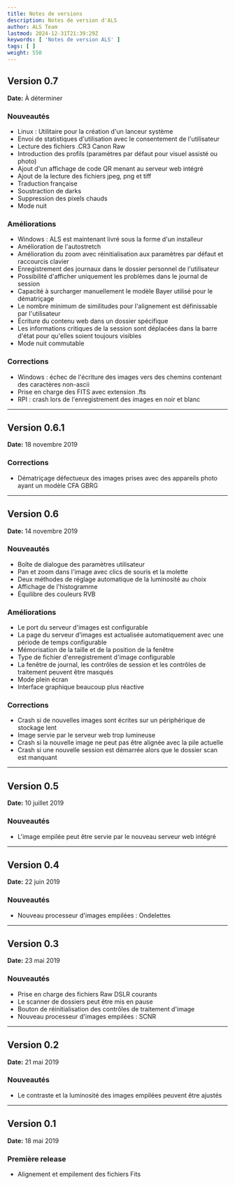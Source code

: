 ```yaml
---
title: Notes de versions
description: Notes de version d'ALS
author: ALS Team
lastmod: 2024-12-31T21:39:29Z
keywords: [ 'Notes de version ALS' ]
tags: [ ]
weight: 550
---
```


## Version 0.7

**Date:** À déterminer

### Nouveautés

- Linux : Utilitaire pour la création d'un lanceur système
- Envoi de statistiques d'utilisation avec le consentement de l'utilisateur
- Lecture des fichiers .CR3 Canon Raw
- Introduction des profils (paramètres par défaut pour visuel assisté ou photo)
- Ajout d'un affichage de code QR menant au serveur web intégré
- Ajout de la lecture des fichiers jpeg, png et tiff
- Traduction française
- Soustraction de darks
- Suppression des pixels chauds
- Mode nuit

### Améliorations

- Windows : ALS est maintenant livré sous la forme d'un installeur
- Amélioration de l'autostretch
- Amélioration du zoom avec réinitialisation aux paramètres par défaut et raccourcis clavier
- Enregistrement des journaux dans le dossier personnel de l'utilisateur
- Possibilité d'afficher uniquement les problèmes dans le journal de session
- Capacité à surcharger manuellement le modèle Bayer utilisé pour le dématriçage
- Le nombre minimum de similitudes pour l'alignement est définissable par l'utilisateur
- Écriture du contenu web dans un dossier spécifique
- Les informations critiques de la session sont déplacées dans la barre d'état pour qu'elles soient toujours visibles
- Mode nuit commutable

### Corrections

- Windows : échec de l'écriture des images vers des chemins contenant des caractères non-ascii
- Prise en charge des FITS avec extension .fts
- RPI : crash lors de l'enregistrement des images en noir et blanc

---

## Version 0.6.1

**Date:** 18 novembre 2019

### Corrections

- Dématriçage défectueux des images prises avec des appareils photo ayant un modèle CFA GBRG

---

## Version 0.6

**Date:** 14 novembre 2019

### Nouveautés

- Boîte de dialogue des paramètres utilisateur
- Pan et zoom dans l'image avec clics de souris et la molette
- Deux méthodes de réglage automatique de la luminosité au choix
- Affichage de l'histogramme
- Équilibre des couleurs RVB

### Améliorations

- Le port du serveur d'images est configurable
- La page du serveur d'images est actualisée automatiquement avec une période de temps configurable
- Mémorisation de la taille et de la position de la fenêtre
- Type de fichier d'enregistrement d'image configurable
- La fenêtre de journal, les contrôles de session et les contrôles de traitement peuvent être masqués
- Mode plein écran
- Interface graphique beaucoup plus réactive

### Corrections

- Crash si de nouvelles images sont écrites sur un périphérique de stockage lent
- Image servie par le serveur web trop lumineuse
- Crash si la nouvelle image ne peut pas être alignée avec la pile actuelle
- Crash si une nouvelle session est démarrée alors que le dossier scan est manquant

---

## Version 0.5

**Date:** 10 juillet 2019

### Nouveautés

- L'image empilée peut être servie par le nouveau serveur web intégré

---

## Version 0.4

**Date:** 22 juin 2019

### Nouveautés

- Nouveau processeur d'images empilées : Ondelettes

---

## Version 0.3

**Date:** 23 mai 2019

### Nouveautés

- Prise en charge des fichiers Raw DSLR courants
- Le scanner de dossiers peut être mis en pause
- Bouton de réinitialisation des contrôles de traitement d'image
- Nouveau processeur d'images empilées : SCNR

---

## Version 0.2

**Date:** 21 mai 2019

### Nouveautés

- Le contraste et la luminosité des images empilées peuvent être ajustés

---

## Version 0.1

**Date:** 18 mai 2019

### Première release

- Alignement et empilement des fichiers Fits
